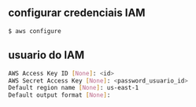 ## configurar credenciais IAM
```
$ aws configure
```

## usuario do IAM
```bash 
AWS Access Key ID [None]: <id> 
AWS Secret Access Key [None]: <password_usuario_id>
Default region name [None]: us-east-1 
Default output format [None]: 
```
